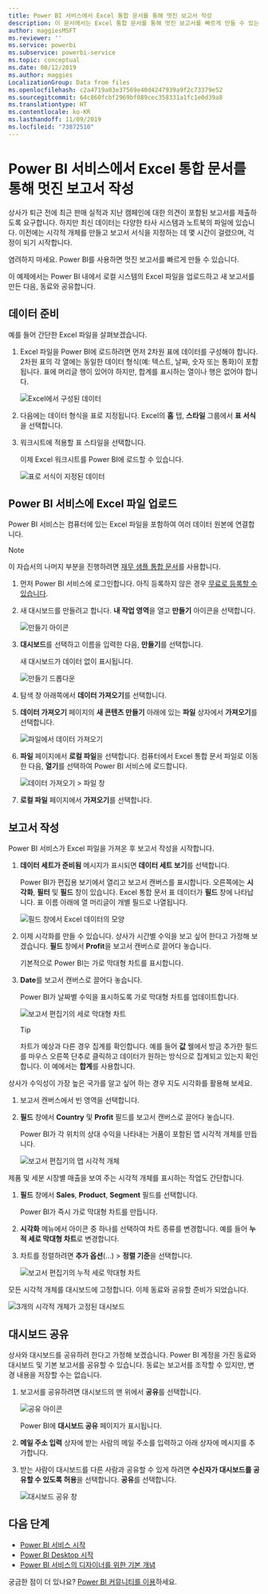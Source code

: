 ```yaml
---
title: Power BI 서비스에서 Excel 통합 문서를 통해 멋진 보고서 작성
description: 이 문서에서는 Excel 통합 문서를 통해 멋진 보고서를 빠르게 만들 수 있는 방법을 보여 줍니다.
author: maggiesMSFT
ms.reviewer: ''
ms.service: powerbi
ms.subservice: powerbi-service
ms.topic: conceptual
ms.date: 08/12/2019
ms.author: maggies
LocalizationGroup: Data from files
ms.openlocfilehash: c2a4719a03e37569e40d4247939a9f2c73379e52
ms.sourcegitcommit: 64c860fcbf2969bf089cec358331a1fc1e0d39a8
ms.translationtype: HT
ms.contentlocale: ko-KR
ms.lasthandoff: 11/09/2019
ms.locfileid: "73872510"
---
```

# <a name="from-excel-workbook-to-stunning-report-in-the-power-bi-service"></a>Power BI 서비스에서 Excel 통합 문서를 통해 멋진 보고서 작성
상사가 퇴근 전에 최근 판매 실적과 지난 캠페인에 대한 의견이 포함된 보고서를 제출하도록 요구합니다. 하지만 최신 데이터는 다양한 타사 시스템과 노트북의 파일에 있습니다. 이전에는 시각적 개체를 만들고 보고서 서식을 지정하는 데 몇 시간이 걸렸으며, 걱정이 되기 시작합니다.

염려하지 마세요. Power BI를 사용하면 멋진 보고서를 빠르게 만들 수 있습니다.

이 예제에서는 Power BI 내에서 로컬 시스템의 Excel 파일을 업로드하고 새 보고서를 만든 다음, 동료와 공유합니다.

## <a name="prepare-your-data"></a>데이터 준비
예를 들어 간단한 Excel 파일을 살펴보겠습니다. 

1. Excel 파일을 Power BI에 로드하려면 먼저 2차원 표에 데이터를 구성해야 합니다. 2차원 표의 각 열에는 동일한 데이터 형식(예: 텍스트, 날짜, 숫자 또는 통화)이 포함됩니다. 표에 머리글 행이 있어야 하지만, 합계를 표시하는 열이나 행은 없어야 합니다.

   ![Excel에서 구성된 데이터](media/service-from-excel-to-stunning-report/pbi_excel_file.png)

2. 다음에는 데이터 형식을 표로 지정됩니다. Excel의 **홈** 탭, **스타일** 그룹에서 **표 서식**을 선택합니다. 

3. 워크시트에 적용할 표 스타일을 선택합니다. 

   이제 Excel 워크시트를 Power BI에 로드할 수 있습니다.

   ![표로 서식이 지정된 데이터](media/service-from-excel-to-stunning-report/pbi_excel_table.png)

## <a name="upload-your-excel-file-to-the-power-bi-service"></a>Power BI 서비스에 Excel 파일 업로드
Power BI 서비스는 컴퓨터에 있는 Excel 파일을 포함하여 여러 데이터 원본에 연결합니다. 

 > [!NOTE] 
 > 이 자습서의 나머지 부분을 진행하려면 [재무 샘플 통합 문서](sample-financial-download.md)를 사용합니다.

1. 먼저 Power BI 서비스에 로그인합니다. 아직 등록하지 않은 경우 [무료로 등록할 수 있습니다](https://powerbi.com).

2. 새 대시보드를 만들려고 합니다. **내 작업 영역**을 열고 **만들기** 아이콘을 선택합니다.

   ![만들기 아이콘](media/service-from-excel-to-stunning-report/power-bi-new-dash.png)

3. **대시보드**를 선택하고 이름을 입력한 다음, **만들기**를 선택합니다. 

   새 대시보드가 데이터 없이 표시됩니다.

   ![만들기 드롭다운](media/service-from-excel-to-stunning-report/power-bi-create-dash.png)

4. 탐색 창 아래쪽에서 **데이터 가져오기**를 선택합니다. 

5. **데이터 가져오기** 페이지의 **새 콘텐츠 만들기** 아래에 있는 **파일** 상자에서 **가져오기**를 선택합니다.

   ![파일에서 데이터 가져오기](media/service-from-excel-to-stunning-report/pbi_get_files.png)

6. **파일** 페이지에서 **로컬 파일**을 선택합니다. 컴퓨터에서 Excel 통합 문서 파일로 이동한 다음, **열기**를 선택하여 Power BI 서비스에 로드합니다. 

   ![데이터 가져오기 > 파일 창](media/service-from-excel-to-stunning-report/pbi_local_file.png)

7. **로컬 파일** 페이지에서 **가져오기**를 선택합니다.


## <a name="build-your-report"></a>보고서 작성
Power BI 서비스가 Excel 파일을 가져온 후 보고서 작성을 시작합니다. 

1. **데이터 세트가 준비됨** 메시지가 표시되면 **데이터 세트 보기**를 선택합니다.  

   Power BI가 편집용 보기에서 열리고 보고서 캔버스를 표시합니다. 오른쪽에는 **시각화**, **필터** 및 **필드** 창이 있습니다. Excel 통합 문서 표 데이터가 **필드** 창에 나타납니다. 표 이름 아래에 열 머리글이 개별 필드로 나열됩니다.

   ![필드 창에서 Excel 데이터의 모양](media/service-from-excel-to-stunning-report/pbi_report_fields.png)

2. 이제 시각화를 만들 수 있습니다. 상사가 시간별 수익을 보고 싶어 한다고 가정해 보겠습니다. **필드** 창에서 **Profit**을 보고서 캔버스로 끌어다 놓습니다. 

   기본적으로 Power BI는 가로 막대형 차트를 표시합니다. 

3. **Date**를 보고서 캔버스로 끌어다 놓습니다. 

   Power BI가 날짜별 수익을 표시하도록 가로 막대형 차트를 업데이트합니다.

   ![보고서 편집기의 세로 막대형 차트](media/service-from-excel-to-stunning-report/pbi_report_pin-new.png)

   > [!TIP]
   > 차트가 예상과 다른 경우 집계를 확인합니다. 예를 들어 **값** 웰에서 방금 추가한 필드를 마우스 오른쪽 단추로 클릭하고 데이터가 원하는 방식으로 집계되고 있는지 확인합니다. 이 예에서는 **합계**를 사용합니다.
   > 

상사가 수익성이 가장 높은 국가를 알고 싶어 하는 경우 지도 시각화를 활용해 보세요. 

1. 보고서 캔버스에서 빈 영역을 선택합니다. 

2. **필드** 창에서 **Country** 및 **Profit** 필드를 보고서 캔버스로 끌어다 놓습니다.

   Power BI가 각 위치의 상대 수익을 나타내는 거품이 포함된 맵 시각적 개체를 만듭니다.

   ![보고서 편집기의 맵 시각적 개체](media/service-from-excel-to-stunning-report/pbi_report_map-new.png)

제품 및 세분 시장별 매출을 보여 주는 시각적 개체를 표시하는 작업도 간단합니다. 

1. **필드** 창에서 **Sales**, **Product**, **Segment** 필드를 선택합니다. 
   
   Power BI가 즉시 가로 막대형 차트를 만듭니다. 

2. **시각화** 메뉴에서 아이콘 중 하나를 선택하여 차트 종류를 변경합니다. 예를 들어 **누적 세로 막대형 차트**로 변경합니다. 

3. 차트를 정렬하려면 **추가 옵션**(...) > **정렬 기준**을 선택합니다.

   ![보고서 편집기의 누적 세로 막대형 차트](media/service-from-excel-to-stunning-report/pbi_barchart-new.png)

모든 시각적 개체를 대시보드에 고정합니다. 이제 동료와 공유할 준비가 되었습니다.

   ![3개의 시각적 개체가 고정된 대시보드](media/service-from-excel-to-stunning-report/pbi_report.png)

## <a name="share-your-dashboard"></a>대시보드 공유
상사와 대시보드를 공유하려 한다고 가정해 보겠습니다. Power BI 계정을 가진 동료와 대시보드 및 기본 보고서를 공유할 수 있습니다. 동료는 보고서를 조작할 수 있지만, 변경 내용을 저장할 수는 없습니다.

1. 보고서를 공유하려면 대시보드의 맨 위에서 **공유**를 선택합니다.

   ![공유 아이콘](media/service-from-excel-to-stunning-report/power-bi-share.png)

   Power BI에 **대시보드 공유** 페이지가 표시됩니다. 

2. **메일 주소 입력** 상자에 받는 사람의 메일 주소를 입력하고 아래 상자에 메시지를 추가합니다. 

3. 받는 사람이 대시보드를 다른 사람과 공유할 수 있게 하려면 **수신자가 대시보드를 공유할 수 있도록 허용**을 선택합니다. **공유**를 선택합니다.

   ![대시보드 공유 창](media/service-from-excel-to-stunning-report/power-bi-share-dash-new.png)

## <a name="next-steps"></a>다음 단계

* [Power BI 서비스 시작](service-get-started.md)
* [Power BI Desktop 시작](desktop-getting-started.md)
* [Power BI 서비스의 디자이너를 위한 기본 개념](service-basic-concepts.md)

궁금한 점이 더 있나요? [Power BI 커뮤니티를 이용](https://community.powerbi.com/)하세요.

